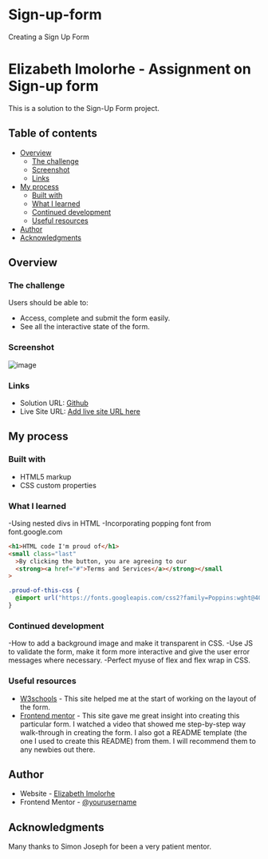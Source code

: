 # Sign-up-form
 Creating a Sign Up Form 
# Elizabeth Imolorhe - Assignment on Sign-up form

This is a solution to the Sign-Up Form project.

## Table of contents

- [Overview](#overview)
  - [The challenge](#the-challenge)
  - [Screenshot](#screenshot)
  - [Links](#links)
- [My process](#my-process)
  - [Built with](#built-with)
  - [What I learned](#what-i-learned)
  - [Continued development](#continued-development)
  - [Useful resources](#useful-resources)
- [Author](#author)
- [Acknowledgments](#acknowledgments)

## Overview

### The challenge

Users should be able to:

- Access, complete and submit the form easily.
- See all the interactive state of the form.

### Screenshot

![image](https://user-images.githubusercontent.com/100562475/218037732-53dae886-0aa1-41f3-9764-831dd911fb51.png)

### Links

- Solution URL: [Github](https://github.com/ElizabethImolorhe/Sign-up-form)
- Live Site URL: [Add live site URL here](https://your-live-site-url.com)

## My process

### Built with

- HTML5 markup
- CSS custom properties

### What I learned

-Using nested divs in HTML
-Incorporating popping font from font.google.com

```html
<h1>HTML code I'm proud of</h1>
<small class="last"
  >By clicking the button, you are agreeing to our
  <strong><a href="#">Terms and Services</a></strong></small
>
```

```css
.proud-of-this-css {
  @import url("https://fonts.googleapis.com/css2?family=Poppins:wght@400;500;600;700&display=swap");
}
```

### Continued development

-How to add a background image and make it transparent in CSS.
-Use JS to validate the form, make it form more interactive and give the user error messages where necessary.
-Perfect myuse of flex and flex wrap in CSS.

### Useful resources

- [W3schools](https://www.w3schools.com/html/default.asp) - This site helped me at the start of working on the layout of the form.
- [Frontend mentor](https://www.frontendmentor.io/home) - This site gave me great insight into creating this particular form. I watched a video that showed me step-by-step way walk-through in creating the form. I also got a README template (the one I used to create this README) from them. I will recommend them to any newbies out there.

## Author

- Website - [Elizabeth Imolorhe](https://www.your-site.com)
- Frontend Mentor - [@yourusername](https://www.frontendmentor.io/profile/ElizabethImolorhe)


## Acknowledgments

Many thanks to Simon Joseph for been a very patient mentor.
